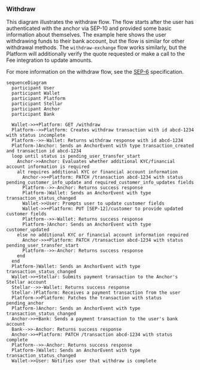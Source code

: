 ### Withdraw

This diagram illustrates the withdraw flow. The flow starts after the user has authenticated with the anchor via SEP-10 and provided some basic information about themselves. The example here shows the user withdrawing funds to their bank account, but the flow is similar for other withdrawal methods. The `withdraw-exchange` flow works similarly, but the Platform will additionally verify the quote requested or make a call to the Fee integration to update amounts.

For more information on the withdraw flow, see the [SEP-6](https://github.com/stellar/stellar-protocol/blob/master/ecosystem/sep-0006.md) specification.

```mermaid
sequenceDiagram
  participant User
  participant Wallet
  participant Platform
  participant Stellar
  participant Anchor
  participant Bank

  Wallet->>+Platform: GET /withdraw
  Platform-->>Platform: Creates withdraw transaction with id abcd-1234 with status incomplete
  Platform-->>-Wallet: Returns withdraw response with id abcd-1234
  Platform-)Anchor: Sends an AnchorEvent with type transaction_created and transaction id abcd-1234
  loop until status is pending_user_transfer_start
    Anchor->>Anchor: Evaluates whether additional KYC/financial account information is required
    alt requires additional KYC or financial account information
      Anchor->>+Platform: PATCH /transaction abcd-1234 with status pending_customer_info_update and required_customer_info_updates fields
      Platform-->>-Anchor: Returns success response
      Platform-)Wallet: Sends an AnchorEvent with type transaction_status_changed
      Wallet->>User: Prompts user to update customer fields
      Wallet->>+Platform: PUT [SEP-12]/customer to provide updated customer fields
      Platform-->>-Wallet: Returns success response
      Platform-)Anchor: Sends an AnchorEvent with type customer_updated
    else no additional KYC or financial account information required
      Anchor->>+Platform: PATCH /transaction abcd-1234 with status pending_user_transfer_start
      Platform-->>-Anchor: Returns success response
    end
  end
  Platform-)Wallet: Sends an AnchorEvent with type transaction_status_changed
  Wallet->>+Stellar: Submits payment transaction to the Anchor's Stellar account
  Stellar-->>-Wallet: Returns success response
  Stellar-)Platform: Receives a payment transaction from the user
  Platform->>Platform: Patches the transaction with status pending_anchor
  Platform-)Anchor: Sends an AnchorEvent with type transaction_status_changed
  Anchor->>+Bank: Sends a payment transaction to the user's bank account
  Bank-->>-Anchor: Returns success response
  Anchor->>+Platform: PATCH /transaction abcd-1234 with status complete
  Platform-->>-Anchor: Returns success response
  Platform-)Wallet: Sends an AnchorEvent with type transaction_status_changed
  Wallet->>User: Notifies user that withdraw is complete
```
